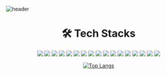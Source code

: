 ![header](https://capsule-render.vercel.app/api?type=waving&color=89DAFF&height=200&text=ChoiJieun)

<div style="text-align:center;">
<h1>🛠️ Tech Stacks</h1>
<img src="https://img.shields.io/badge/JAVA-EEABA4?style=for-the-badge&logo=Java&logoColor=white">
<img src="https://img.shields.io/badge/C-A8B9CC?style=for-the-badge&logo=C&logoColor=white">
<img src="https://img.shields.io/badge/python-3776AB?style=for-the-badge&logo=python&logoColor=white">
<img src="https://img.shields.io/badge/spring-6DB33F?style=for-the-badge&logo=Spring&logoColor=white">

<img src="https://img.shields.io/badge/HTML5-E34F26?style=for-the-badge&logo=HTML5&logoColor=white">
<img src="https://img.shields.io/badge/CSS3-1572B6?style=for-the-badge&logo=CSS3&logoColor=white">
<img src="https://img.shields.io/badge/Javascript-F7DF1E?style=for-the-badge&logo=Javascript&logoColor=white">

<img src="https://img.shields.io/badge/jquery-0769AD?style=for-the-badge&logo=jquery&logoColor=white">
<img src="https://img.shields.io/badge/mysql-4479A1?style=for-the-badge&logo=mysql&logoColor=white">
<img src="https://img.shields.io/badge/oracle-F80000?style=for-the-badge&logo=oracle&logoColor=white">
<img src="https://img.shields.io/badge/aws-232F3E?style=for-the-badge&logo=amazonwebservices&logoColor=white">

<img src="https://img.shields.io/badge/tomcat-F8DC75?style=for-the-badge&logo=apachetomcat&logoColor=white">
<img src="https://img.shields.io/badge/flask-000000?style=for-the-badge&logo=flask&logoColor=white">
<img src="https://img.shields.io/badge/android-34A853?style=for-the-badge&logo=android&logoColor=white">
<img src="https://img.shields.io/badge/kotlin-7F52FF?style=for-the-badge&logo=kotlin&logoColor=white">

<img src="https://img.shields.io/badge/bootstrap-7952B3?style=for-the-badge&logo=bootstrap&logoColor=white">
<img src="https://img.shields.io/badge/springboot-6DB33F?style=for-the-badge&logo=springboot&logoColor=white">

[![Top Langs](https://github-readme-stats.vercel.app/api/top-langs/?username=delay-100&layout=compact)](https://github.com/delay-100/github-readme-stats)
</div>

